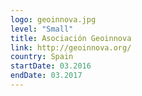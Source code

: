 ```yaml
---
logo: geoinnova.jpg
level: "Small"
title: Asociación Geoinnova
link: http://geoinnova.org/
country: Spain
startDate: 03.2016
endDate: 03.2017
---
```

